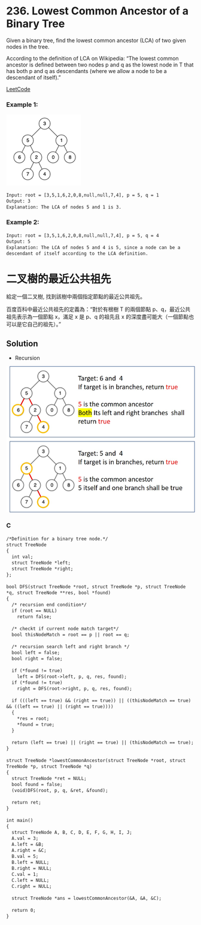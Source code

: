 # 236. Lowest Common Ancestor of a Binary Tree

Given a binary tree, find the lowest common ancestor (LCA) of two given nodes in the tree.

According to the definition of LCA on Wikipedia: “The lowest common ancestor is defined between two nodes p and q as the lowest node in T that has both p and q as descendants (where we allow a node to be a descendant of itself).”

[LeetCode](https://leetcode.com/problems/lowest-common-ancestor-of-a-binary-tree)

### Example 1:
<img src="img/236_q1.png" width = "200"/>

```
Input: root = [3,5,1,6,2,0,8,null,null,7,4], p = 5, q = 1
Output: 3
Explanation: The LCA of nodes 5 and 1 is 3.
```

### Example 2:

```
Input: root = [3,5,1,6,2,0,8,null,null,7,4], p = 5, q = 4
Output: 5
Explanation: The LCA of nodes 5 and 4 is 5, since a node can be a descendant of itself according to the LCA definition.
```

# 二叉樹的最近公共祖先
給定一個二叉樹, 找到該樹中兩個指定節點的最近公共祖先。

百度百科中最近公共祖先的定義為：“對於有根樹 T 的兩個節點 p、q，最近公共祖先表示為一個節點 x，滿足 x 是 p、q 的祖先且 x 的深度盡可能大（一個節點也可以是它自己的祖先）。”

## Solution  
* Recursion

<img src="img/236.jpg" width = "988"/>

### C

```
/*Definition for a binary tree node.*/
struct TreeNode
{
  int val;
  struct TreeNode *left;
  struct TreeNode *right;
};

bool DFS(struct TreeNode *root, struct TreeNode *p, struct TreeNode *q, struct TreeNode **res, bool *found)
{
  /* recursion end condition*/
  if (root == NULL)
    return false;

  /* checkt if current node match target*/
  bool thisNodeMatch = root == p || root == q;

  /* recursion search left and right branch */
  bool left = false;
  bool right = false;

  if (*found != true)
    left = DFS(root->left, p, q, res, found);
  if (*found != true)
    right = DFS(root->right, p, q, res, found);

  if (((left == true) && (right == true)) || ((thisNodeMatch == true) && ((left == true) || (right == true))))
  {
    *res = root;
    *found = true;
  }

  return (left == true) || (right == true) || (thisNodeMatch == true);
}

struct TreeNode *lowestCommonAncestor(struct TreeNode *root, struct TreeNode *p, struct TreeNode *q)
{
  struct TreeNode *ret = NULL;
  bool found = false;
  (void)DFS(root, p, q, &ret, &found);

  return ret;
}

int main()
{
  struct TreeNode A, B, C, D, E, F, G, H, I, J;
  A.val = 3;
  A.left = &B;
  A.right = &C;
  B.val = 5;
  B.left = NULL;  
  B.right = NULL; 
  C.val = 1;
  C.left = NULL;  
  C.right = NULL; 
  
  struct TreeNode *ans = lowestCommonAncestor(&A, &A, &C);

  return 0;
}
```
